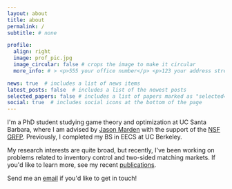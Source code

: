 ```yaml
---
layout: about
title: about
permalink: /
subtitle: # none

profile:
  align: right
  image: prof_pic.jpg
  image_circular: false # crops the image to make it circular
  more_info: # > <p>555 your office number</p> <p>123 your address street</p> <p>Your City, State 12345</p>

news: true  # includes a list of news items
latest_posts: false  # includes a list of the newest posts
selected_papers: false # includes a list of papers marked as "selected={true}"
social: true  # includes social icons at the bottom of the page
---
```


I'm a PhD student studying game theory and optimization at UC Santa Barbara, where I am advised by [Jason Marden](https://web.ece.ucsb.edu/~jrmarden/) with the support of the [NSF GRFP](https://www.nsfgrfp.org). Previously, I completed my BS in EECS at UC Berkeley.

My research interests are quite broad, but recently, I've been working on problems related to inventory control and two-sided matching markets. If you'd like to learn more, see my recent [publications](https://vadeshah.github.io/publications/).

Send me an [email](mailto:vade@ucsb.edu) if you'd like to get in touch!